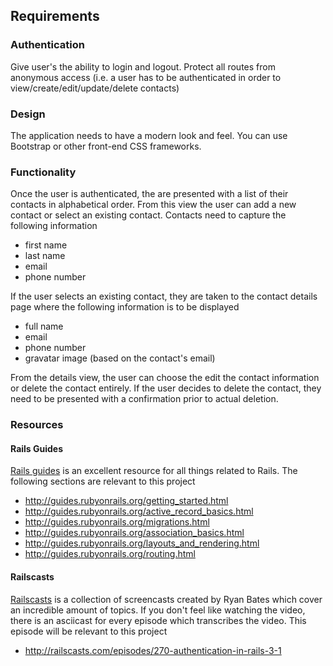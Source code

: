 ## Requirements

### Authentication

Give user's the ability to login and logout. Protect all routes from anonymous access (i.e. a user has to be authenticated in order to view/create/edit/update/delete contacts)

### Design

The application needs to have a modern look and feel. You can use Bootstrap or other front-end CSS frameworks.

### Functionality

Once the user is authenticated, the are presented with a list of their contacts in alphabetical order. From this view the user can add a new contact or select an existing contact. Contacts need to capture the following information

- first name
- last name
- email
- phone number

If the user selects an existing contact, they are taken to the contact details page where the following information is to be displayed

- full name
- email
- phone number
- gravatar image (based on the contact's email)

From the details view, the user can choose the edit the contact information or delete the contact entirely. If the user decides to delete the contact, they need to be presented with a confirmation prior to actual deletion.

### Resources

#### Rails Guides

[Rails guides](http://guides.rubyonrails.org/) is an excellent resource for all things related to Rails. The following sections are relevant to this project

- http://guides.rubyonrails.org/getting_started.html
- http://guides.rubyonrails.org/active_record_basics.html
- http://guides.rubyonrails.org/migrations.html
- http://guides.rubyonrails.org/association_basics.html
- http://guides.rubyonrails.org/layouts_and_rendering.html
- http://guides.rubyonrails.org/routing.html

#### Railscasts

[Railscasts](http://railscasts.com/) is a collection of screencasts created by Ryan Bates which cover an incredible amount of topics. If you don't feel like watching the video, there is an asciicast for every episode which transcribes the video. This episode will be relevant to this project

- http://railscasts.com/episodes/270-authentication-in-rails-3-1
